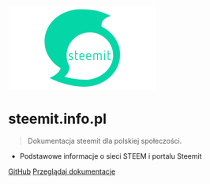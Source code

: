 ![logo](img/logo.png)

# steemit.info.pl

> Dokumentacja steemit dla polskiej społeczości.

- Podstawowe informacje o sieci STEEM i portalu Steemit

[GitHub](https://github.com/piotr-galas/steemit-guide)
[Przeglądaj dokumentacje](#przegladaj)
